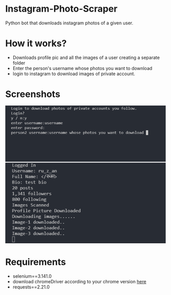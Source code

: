 # Instagram-Photo-Scraper
Python bot that downloads instagram photos of a given user.

# How it works?
- Downloads profile pic and all the images of a user creating a separate folder 
- Enter the person's username whose photos you want to download 
- login to instagram to download images of private account.  

# Screenshots 
![Screenshot](screenshot.PNG)
![Screenshot](screenshot2.PNG)

# Requirements 
- selenium==3.141.0
- download chromeDriver according to your chrome version <a href="https://chromedriver.chromium.org/downloads"> here </a>
- requests==2.21.0
